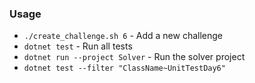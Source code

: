 ### Usage

- `./create_challenge.sh 6` - Add a new challenge
- `dotnet test` - Run all tests
- `dotnet run --project Solver` - Run the solver project
- `dotnet test --filter "ClassName~UnitTestDay6"`
